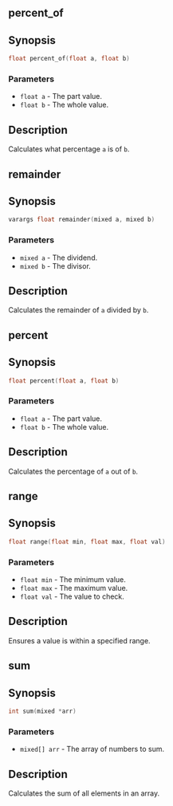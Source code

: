 ## percent_of

## Synopsis

```c
float percent_of(float a, float b)
```

### Parameters

* `float a` - The part value.
* `float b` - The whole value.

## Description

Calculates what percentage `a` is of `b`.

## remainder

## Synopsis

```c
varargs float remainder(mixed a, mixed b)
```

### Parameters

* `mixed a` - The dividend.
* `mixed b` - The divisor.

## Description

Calculates the remainder of `a` divided by `b`.

## percent

## Synopsis

```c
float percent(float a, float b)
```

### Parameters

* `float a` - The part value.
* `float b` - The whole value.

## Description

Calculates the percentage of `a` out of `b`.

## range

## Synopsis

```c
float range(float min, float max, float val)
```

### Parameters

* `float min` - The minimum value.
* `float max` - The maximum value.
* `float val` - The value to check.

## Description

Ensures a value is within a specified range.

## sum

## Synopsis

```c
int sum(mixed *arr)
```

### Parameters

* `mixed[] arr` - The array of numbers to sum.

## Description

Calculates the sum of all elements in an array.


